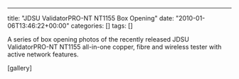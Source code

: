 ---
title: "JDSU ValidatorPRO-NT NT1155 Box Opening"
date: "2010-01-06T13:46:22+00:00"
categories: []
tags: []

A series of box opening photos of the recently released JDSU ValidatorPRO-NT NT1155 all-in-one copper, fibre and wireless tester with active network features.

[gallery]
